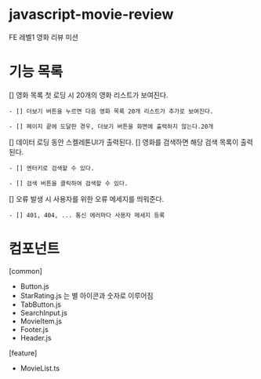 # javascript-movie-review

FE 레벨1 영화 리뷰 미션

# 기능 목록

[] 영화 목록 첫 로딩 시 20개의 영화 리스트가 보여진다.

    - [] 더보기 버튼을 누르면 다음 영화 목록 20개 리스트가 추가로 보여진다.

    - [] 페이지 끝에 도달한 경우, 더보기 버튼을 화면에 출력하지 않는다.20개

[] 데이터 로딩 동안 스켈레톤UI가 출력된다.
[] 영화를 검색하면 해당 검색 목록이 출력된다.

    - [] 엔터키로 검색할 수 있다.

    - [] 검색 버튼을 클릭하여 검색할 수 있다.

[] 오류 발생 시 사용자를 위한 오류 메세지를 띄워준다.

    - [] 401, 404, ... 통신 에러마다 사용자 메세지 등록

# 컴포넌트

[common]

- Button.js
- StarRating.js 는 별 아이콘과 숫자로 이루어짐
- TabButton.js
- SearchInput.js
- MovieItem.js
- Footer.js
- Header.js

[feature]

- MovieList.ts
